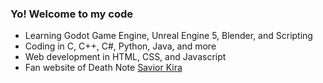 ### Yo! Welcome to my code
- Learning Godot Game Engine, Unreal Engine 5, Blender, and Scripting
- Coding in C, C++, C#, Python, Java, and more
- Web development in HTML, CSS, and Javascript
- Fan website of Death Note <a href="https://bjeker.github.io/SaviorKira/index.html">Savior Kira</a>
